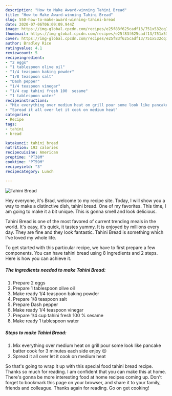 ```yaml
---
description: "How to Make Award-winning Tahini Bread"
title: "How to Make Award-winning Tahini Bread"
slug: 550-how-to-make-award-winning-tahini-bread
date: 2020-07-06T06:09:09.944Z
image: https://img-global.cpcdn.com/recipes/e25f83f625cadf13/751x532cq70/tahini-bread-recipe-main-photo.jpg
thumbnail: https://img-global.cpcdn.com/recipes/e25f83f625cadf13/751x532cq70/tahini-bread-recipe-main-photo.jpg
cover: https://img-global.cpcdn.com/recipes/e25f83f625cadf13/751x532cq70/tahini-bread-recipe-main-photo.jpg
author: Bradley Rice
ratingvalue: 4.1
reviewcount: 5
recipeingredient:
- "2 eggs"
- "1 tablespoon olive oil"
- "1/4 teaspoon baking powder"
- "1/8 teaspoon salt"
- "Dash pepper"
- "1/4 teaspoon vinegar"
- "1/4 cup tahini fresh 100  sesame"
- "1 tablespoon water"
recipeinstructions:
- "Mix everything over medium heat on grill pour some look like pancake batter cook for 3 minutes each side enjoy 😉"
- "Spread it all over let it cook on medium heat"
categories:
- Recipe
tags:
- tahini
- bread

katakunci: tahini bread 
nutrition: 193 calories
recipecuisine: American
preptime: "PT38M"
cooktime: "PT59M"
recipeyield: "3"
recipecategory: Lunch

---
```



![Tahini Bread](https://img-global.cpcdn.com/recipes/e25f83f625cadf13/751x532cq70/tahini-bread-recipe-main-photo.jpg)

Hey everyone, it's Brad, welcome to my recipe site. Today, I will show you a way to make a distinctive dish, tahini bread. One of my favorites. This time, I am going to make it a bit unique. This is gonna smell and look delicious.

Tahini Bread is one of the most favored of current trending meals in the world. It's easy, it's quick, it tastes yummy. It is enjoyed by millions every day. They are fine and they look fantastic. Tahini Bread is something which I've loved my whole life.




To get started with this particular recipe, we have to first prepare a few components. You can have tahini bread using 8 ingredients and 2 steps. Here is how you can achieve it.

<!--inarticleads1-->

##### The ingredients needed to make Tahini Bread:

1. Prepare 2 eggs
1. Prepare 1 tablespoon olive oil
1. Make ready 1/4 teaspoon baking powder
1. Prepare 1/8 teaspoon salt
1. Prepare Dash pepper
1. Make ready 1/4 teaspoon vinegar
1. Prepare 1/4 cup tahini fresh 100 % sesame
1. Make ready 1 tablespoon water




<!--inarticleads2-->

##### Steps to make Tahini Bread:

1. Mix everything over medium heat on grill pour some look like pancake batter cook for 3 minutes each side enjoy 😉
1. Spread it all over let it cook on medium heat




So that's going to wrap it up with this special food tahini bread recipe. Thanks so much for reading. I am confident that you can make this at home. There's gonna be more interesting food at home recipes coming up. Don't forget to bookmark this page on your browser, and share it to your family, friends and colleague. Thanks again for reading. Go on get cooking!
